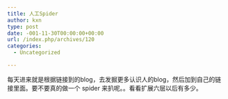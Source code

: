 ```yaml
---
title: 人工Spider
author: kxn
type: post
date: -001-11-30T00:00:00+00:00
url: /index.php/archives/120
categories:
  - Uncategorized

---
```

每天进来就是根据链接到的blog，去发掘更多认识人的blog，然后加到自己的链接里面。要不要真的做一个 spider 来扒呢。。看看扩展六层以后有多少。